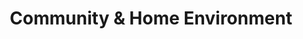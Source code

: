 ---
layout: more
permalink: "/modules/introduction/environment/"
title: Community & Home Environment

sections:
  - section:

    - part: full
      title: Community Care Settings
      text: Community health nurses care for clients in a multitude of settings.

    - part: full
      title: Take Action
      text: Match the 7 standards of CHNC with the appropriate definition
      quiz-matching-equal:
        - category: [Health Promotion, more-on-topic/deppression.jpg] 
        - category: [Prevention and Health Protection, more-on-topic/deppression.jpg] 
        - category: ["Health Maintenance, Restoration and Palliation", more-on-topic/deppression.jpg] 
        - category: [Professional Relationships, more-on-topic/deppression.jpg] 
        - category: [Capacity Building, more-on-topic/deppression.jpg] 
        - category: [Access and Equity, more-on-topic/deppression.jpg] 
        - category: [Professional Responsibility and Accountability, more-on-topic/deppression.jpg] 

        - Health Promotion: Encourage clients and families dealing with chronic illnesses to participate in regular physical and social activities.
        - Prevention and Health Protection: Develop and distribute information for clients and families on identifying and reducing risk factors
        - Health Maintenance, Restoration and Palliation: Collaborate with the client to adapt the care provided based on clients’ choices, their own personal skills, and the resources available
        - Professional Relationships: Provide ‘continuity of care’ and build trust with the client and their family leading to better health
        - Capacity Building: Teach and support clients and their families to self manage goals of care in the home
        - Access and Equity: Advocate for families caring for ill loved ones. Seek and provide resources to clients, and caregivers for higher levels of care
        - Professional Responsibility and Accountability: Explore reasons for clients’ requests that affect ethical decision making by reaching out to the local health care team

---